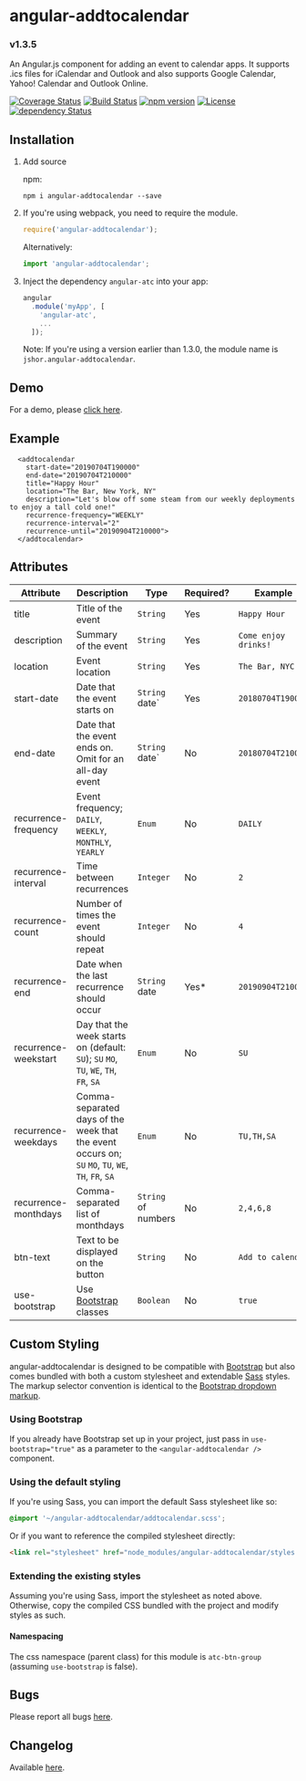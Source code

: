 # angular-addtocalendar

### v1.3.5

An Angular.js component for adding an event to calendar apps. It supports .ics files for iCalendar and Outlook and also supports Google Calendar, Yahoo! Calendar and Outlook Online.

[![Coverage Status](https://coveralls.io/repos/github/jshor/angular-addtocalendar/badge.svg?branch=master)](https://coveralls.io/github/jshor/angular-addtocalendar?branch=master) [![Build Status](https://travis-ci.org/jshor/angular-addtocalendar.svg?branch=master)](https://travis-ci.org/jshor/angular-addtocalendar) [![npm version](https://badge.fury.io/js/angular-addtocalendar.svg)](https://badge.fury.io/js/angular-addtocalendar) [![License](http://img.shields.io/:license-mit-blue.svg)](http://doge.mit-license.org) [![dependency Status](https://david-dm.org/jshor/angular-addtocalendar/status.png)](https://david-dm.org/jshor/angular-addtocalendar#info=dependencies)

## Installation

1. Add source

    npm:

    ```
    npm i angular-addtocalendar --save
    ```

2. If you're using webpack, you need to require the module.

    ```javascript
    require('angular-addtocalendar');
    ```

    Alternatively:

    ```javascript
    import 'angular-addtocalendar';
    ```

3. Inject the dependency `angular-atc` into your app:

    ```javascript
    angular
      .module('myApp', [
        'angular-atc',
        ...
      ]);
    ```

    Note: If you're using a version earlier than 1.3.0, the module name is `jshor.angular-addtocalendar`.

## Demo

For a demo, please [click here](http://jshor.github.io/angular-addtocalendar/dist/).

## Example

```
  <addtocalendar
    start-date="20190704T190000"
    end-date="20190704T210000"
    title="Happy Hour"
    location="The Bar, New York, NY"
    description="Let's blow off some steam from our weekly deployments to enjoy a tall cold one!"
    recurrence-frequency="WEEKLY"
    recurrence-interval="2"
    recurrence-until="20190904T210000">
  </addtocalendar>
```

## Attributes

| Attribute            | Description                                                                                        | Type                | Required? | Example              |
|----------------------|----------------------------------------------------------------------------------------------------|---------------------|-----------|----------------------|
| title                | Title of the event                                                                                 | `String`            | Yes       | `Happy Hour`         |
| description          | Summary of the event                                                                               | `String`            | Yes       | `Come enjoy drinks!` |
| location             | Event location                                                                                     | `String`            | Yes       | `The Bar, NYC`       |
| start-date           | Date that the event starts on                                                                      | `String` date`      | Yes       | `20180704T190000`    |
| end-date             | Date that the event ends on. Omit for an all-day event                                             | `String` date`      | No        | `20180704T210000`    |
| recurrence-frequency | Event frequency; `DAILY`, `WEEKLY`, `MONTHLY`, `YEARLY`                                            | `Enum`              | No        | `DAILY`              |
| recurrence-interval  | Time between recurrences                                                                           | `Integer`           | No        | `2`                  |
| recurrence-count     | Number of times the event should repeat                                                            | `Integer`           | No        | `4`                  |
| recurrence-end       | Date when the last recurrence should occur                                                         | `String` date       | Yes*      | `20190904T210000`    |
| recurrence-weekstart | Day that the week starts on (default: `SU`); `SU` `MO`, `TU`, `WE`, `TH`, `FR`, `SA`               | `Enum`              | No        | `SU`                 |
| recurrence-weekdays  | Comma-separated days of the week that the event occurs on; `SU` `MO`, `TU`, `WE`, `TH`, `FR`, `SA` | `Enum`              | No        | `TU,TH,SA`           |
| recurrence-monthdays | Comma-separated list of monthdays                                                                  | `String` of numbers | No        | `2,4,6,8`            |
| btn-text             | Text to be displayed on the button                                                                 | `String`            | No        | `Add to calendar`    |
| use-bootstrap        | Use [Bootstrap](https://getbootstrap.com/) classes                                                 | `Boolean`           | No        | `true`               |

## <a name="custom"></a>Custom Styling

angular-addtocalendar is designed to be compatible with [Bootstrap](http://getbootstrap.com/) but also comes bundled with both a custom stylesheet and extendable [Sass](http://sass-lang.com/) styles. The markup selector convention is identical to the [Bootstrap dropdown markup](http://getbootstrap.com/components/#btn-dropdowns).

### Using Bootstrap

If you already have Bootstrap set up in your project, just pass in `use-bootstrap="true"` as a parameter to the `<angular-addtocalendar />` component.

### Using the default styling

If you're using Sass, you can import the default Sass stylesheet like so:

```scss
@import '~/angular-addtocalendar/addtocalendar.scss';
```

Or if you want to reference the compiled stylesheet directly:

```html
<link rel="stylesheet" href="node_modules/angular-addtocalendar/styles.css" />
```

### Extending the existing styles

Assuming you're using Sass, import the stylesheet as noted above. Otherwise, copy the compiled CSS bundled with the project and modify styles as such.

#### Namespacing

The css namespace (parent class) for this module is `atc-btn-group` (assuming `use-bootstrap` is false).

## Bugs

Please report all bugs [here](https://github.com/jshor/angular-addtocalendar/issues).

## Changelog

Available [here](https://github.com/jshor/angular-addtocalendar/blob/master/CHANGELOG.md).
